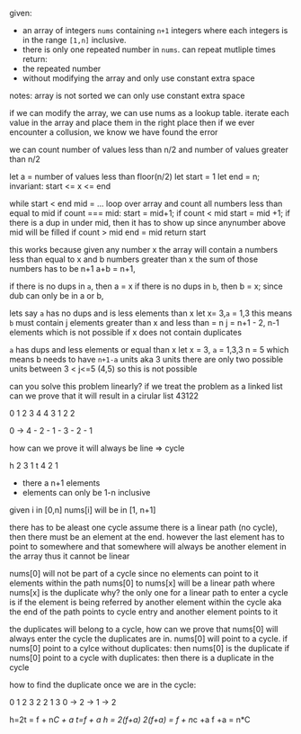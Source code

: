 given: 
- an array of integers `nums` containing `n+1` integers where each integers is in the range `[1,n]` inclusive.
- there is only one repeated number in `nums`. can repeat mutliple times
return:
- the repeated number
- without modifying the array and only use constant extra space

notes:
array is not sorted
we can only use constant extra space

if we can modify the array, we can use nums as a lookup table.
iterate each value in the array and place them in the right place
then if we ever encounter a collusion, we know we have found the error

we can count number of values less than n/2
and number of values greater than n/2

let a = number of values less than floor(n/2)
let start = 1
let end = n;
invariant:
    start <= x <= end

while start < end
    mid = ...
    loop over array and count all numbers less than equal to mid
    if count === mid:
        start = mid+1;
    if count < mid
        start = mid +1;
        if there is a dup in under mid, then it has to show up since anynumber above mid will be filled
    if count > mid
        end = mid
return start

this works because given any number x
the array will contain a numbers less than equal to x and b numbers greater than x
the sum of those numbers has to be n+1
a+b = n+1,

if there is no dups in `a`, then a = x
if there is no dups in `b`, then b = x;
since dub can only be in a or b,

lets say `a` has no dups and is less elements than x
let x= 3,`a` = 1,3
this means `b` must contain j elements greater than x and less than = n
j = n+1 - 2, n-1 elements which is not possible if x does not contain duplicates

`a` has dups and less elements or equal than x
let x = 3, `a` = 1,3,3
n = 5
which means b needs to have `n+1-a` units aka 3 units
there are only two possible units between 3 < j<=5 (4,5)
so this is not possible


can you solve this problem linearly?
if we treat the problem as a linked list
can we prove that it will result in a cirular list
43122

0 1 2 3 4
4 3 1 2 2

0 -> 4 - 2 - 1 - 3 - 2 - 1

how can we prove it will always be line => cycle

h 2 3 1
t 4 2 1
- there a n+1 elements
- elements can only be 1-n inclusive

given i in [0,n]
nums[i] will be in [1, n+1]


there has to be aleast one cycle
    assume there is a linear path (no cycle), then there must be an element at the end.
    however the last element has to point to somewhere and that somewhere will always be another element in the array
    thus it cannot be linear


nums[0] will not be part of a cycle since no elements can point to it
elements within the path nums[0] to nums[x] will be a linear path where nums[x] is the duplicate
why?
    the only one for a linear path to enter a cycle is if the element is being referred by another element within the cycle
    aka the end of the path points to cycle entry and another element points to it

the duplicates will belong to a cycle, how can we prove that nums[0] will always enter the cycle the duplicates are in.
    nums[0] will point to a cycle.
    if nums[0] point to a cylce without duplicates:
        then nums[0] is the duplicate
    if nums[0] point to a cycle with duplicates:
        then there is a duplicate in the cycle

how to find the duplicate once we are in the cycle:

0 1 2 3
2 2 1 3
0 -> 2 -> 1 -> 2

h=2t = f + n*C + a
t=f + a
h = 2(f+a)
2(f+a) = f  + n*c +a
f +a = n*C




